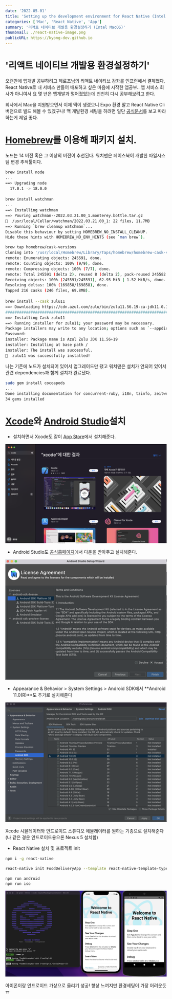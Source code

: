 ```yaml
---
date: '2022-05-01'
title: 'Setting up the development environment for React Native (Intel MacOS)'
categories: ['Mac', 'React Native', 'App']
summary: '리액트 네이티브 개발용 환경설정하기 (Intel MacOS)'
thumbnail: ./react-native-image.png
publicURL: https://kyong-dev.github.io
---
```

# '리액트 네이티브 개발용 환경설정하기'

오랜만에 앱개발 공부하려고 제로초님의 리액트 네이티브 강좌를 인프런에서 결제했다.
React Native로 내 서비스 만들어 배포하고 싶은 마음에 시작한 앱공부.. 앱 서비스 회사가 아니여서 요 몇 년은 앱개발과 멀어졌었는데 천천히 다시 공부해보려고 한다.

회사에서 Mac을 지원받으면서 이제 맥이 생겼으니 Expo 환경 말고 React Native Cli 버전으로 빌드 해볼 수 있겠구나! 맥 개발환경 세팅을 하려면 일단 <a href="https://reactnative.dev/docs/environment-setup">공식문서</a>를 보고 따라하는게 제일 좋다.

# <a href="https://brew.sh/">Homebrew</a>를 이용해 패키지 설치.

노드는 14 버전 혹은 그 이상의 버전이 추천된다. 워치맨은 페이스북이 개발한 파일시스템 변경 추적툴이다.

```bash
brew install node
...
==> Upgrading node
  17.0.1 -> 18.0.0 

brew install watchman
...
==> Installing watchman
==> Pouring watchman--2022.03.21.00_1.monterey.bottle.tar.gz
🍺  /usr/local/Cellar/watchman/2022.03.21.00_1: 22 files, 11.7MB
==> Running `brew cleanup watchman`...
Disable this behaviour by setting HOMEBREW_NO_INSTALL_CLEANUP.
Hide these hints with HOMEBREW_NO_ENV_HINTS (see `man brew`).
```

```bash
brew tap homebrew/cask-versions
Cloning into '/usr/local/Homebrew/Library/Taps/homebrew/homebrew-cask-versions'...
remote: Enumerating objects: 245591, done.
remote: Counting objects: 100% (9/9), done.
remote: Compressing objects: 100% (7/7), done.
remote: Total 245591 (delta 2), reused 8 (delta 2), pack-reused 245582
Receiving objects: 100% (245591/245591), 62.95 MiB | 1.52 MiB/s, done.
Resolving deltas: 100% (169858/169858), done.
Tapped 216 casks (246 files, 69.8MB).

brew install --cask zulu11
==> Downloading https://cdn.azul.com/zulu/bin/zulu11.56.19-ca-jdk11.0.15-macosx_
######################################################################## 100.0%
==> Installing Cask zulu11
==> Running installer for zulu11; your password may be necessary.
Package installers may write to any location; options such as `--appdir` are ignored.
Password:
installer: Package name is Azul Zulu JDK 11.56+19
installer: Installing at base path /
installer: The install was successful.
🍺  zulu11 was successfully installed!
```
나는 기존에 노드가 설치되어 있어서 업그레이드만 됐고 워치맨은 설치가 안되어 있어서 관련 dependencies과 함께 설치가 완료됐다.


```bash
sudo gem install cocoapods
...
Done installing documentation for concurrent-ruby, i18n, tzinfo, zeitwerk, activesupport, nap, fuzzy_match, httpclient, algoliasearch, ffi, ethon, typhoeus, netrc, public_suffix, addressable, cocoapods-core, claide, cocoapods-deintegrate, cocoapods-downloader, cocoapods-plugins, cocoapods-search, cocoapods-trunk, cocoapods-try, molinillo, atomos, colored2, nanaimo, rexml, xcodeproj, escape, fourflusher, gh_inspector, ruby-macho, cocoapods after 43 seconds
34 gems installed

```
# <a href="https://developer.apple.com/xcode/">Xcode</a>와 <a href="https://developer.android.com/studio">Android Studio</a>설치

- 설치하면서 Xcode도 같이 <a href="https://apps.apple.com/kr/app/xcode/id497799835?mt=12">App Store</a>에서 설치해준다.

![Xcode on App Store](./app-store.png)

- Android Studio도 <a href="https://developer.android.com/studio">공식홈페이지</a>에서 다운을 받아주고 설치해준다.

![Android Studio](./android-studio1.png)

- Appearance & Behavior > System Settings > Android SDK에서 **Android 11.0(R)**도 추가로 설치해준다 

![Android Studio SDK](./android-studio2.png)

Xcode 시뮬레이터와 안드로이드 스튜디오 에뮬레이터를 원하는 기종으로 설치해준다 (나 같은 경운 안드로이드용으론 Nexus 5 설치함)

- React Native 설치 및 프로젝트 init
```bash
npm i -g react-native
```

```bash
react-native init FoodDeliveryApp --template react-native-template-typescript
```

```bash
npm run android
npm run iso
```

![Android Studio SDK](./done.png)

아이폰이랑 안드로이드 가상으로 올리기 성공! 항상 느끼지만 환경세팅이 가장 어려운듯 ㅠ
